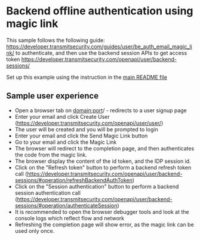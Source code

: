 # Backend offline authentication using magic link

This sample follows the following guide:
https://developer.transmitsecurity.com/guides/user/be_auth_email_magic_link/ to authenticate, and
then use the backend session APIs to get access token
https://developer.transmitsecurity.com/openapi/user/backend-sessions/

Set up this example using the instruction in the [main README file](../README.md)

## Sample user experience

- Open a browser tab on <domain:port>/ - redirects to a user signup page
- Enter your email and click Create User (https://developer.transmitsecurity.com/openapi/user/user/)
- The user will be created and you will be prompted to login
- Enter your email and click the Send Magic Link button
- Go to your email and click the Magic Link
- The browser will redirect to the completion page, and then authenticates the code from the magic
  link.
- The browser display the content of the id token, and the IDP session id.
- Click on the "Refresh token" button to perform a backend refresh token call
  (https://developer.transmitsecurity.com/openapi/user/backend-sessions/#operation/refreshBackendAuthToken)
- Click on the "Session authentication" button to perform a backend session authentication call
  (https://developer.transmitsecurity.com/openapi/user/backend-sessions/#operation/authenticateSession)
- It is recommended to open the browser debugger tools and look at the console logs which reflect
  flow and network
- Refreshing the completion page will show error, as the magic link can be used only once.
